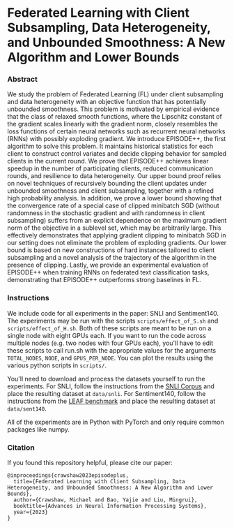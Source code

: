 # Federated Learning with Client Subsampling, Data Heterogeneity, and Unbounded Smoothness: A New Algorithm and Lower Bounds

### Abstract
We study the problem of Federated Learning (FL) under client subsampling and data heterogeneity with an objective function that has potentially unbounded smoothness. This problem is motivated by empirical evidence that the class of relaxed smooth functions, where the Lipschitz constant of the gradient scales linearly with the gradient norm, closely resembles the loss functions of certain neural networks such as recurrent neural networks (RNNs) with possibly exploding gradient. We introduce EPISODE++, the first algorithm to solve this problem. It maintains historical statistics for each client to construct control variates and decide clipping behavior for sampled clients in the current round. We prove that EPISODE++ achieves linear speedup in the number of participating clients, reduced communication rounds, and resilience to data heterogeneity. Our upper bound proof relies on novel techniques of recursively bounding the client updates under unbounded smoothness and client subsampling, together with a refined high probability analysis. In addition, we prove a lower bound showing that the convergence rate of a special case of clipped minibatch SGD (without randomness in the stochastic gradient and with randomness in client subsampling) suffers from an explicit dependence on the maximum gradient norm of the objective in a sublevel set, which may be arbitrarily large. This effectively demonstrates that applying gradient clipping to minibatch SGD in our setting does not eliminate the problem of exploding gradients.  Our lower bound is based on new constructions of hard instances tailored to client subsampling and a novel analysis of the trajectory of the algorithm in the presence of clipping. Lastly, we provide an experimental evaluation of EPISODE++ when training RNNs on federated text classification tasks, demonstrating that EPISODE++ outperforms strong baselines in FL.

### Instructions
We include code for all experiments in the paper: SNLI and Sentiment140. The experiments may be run with the scripts ``scripts/effect_of_S.sh`` and ``scripts/effect_of_H.sh``. Both of these scripts are meant to be run on a single node with eight GPUs each. If you want to run the code across multiple nodes (e.g. two nodes with four GPUs each), you'll have to edit these scripts to call run.sh with the appropriate values for the arguments ``TOTAL_NODES``, ``NODE``, and ``GPUS_PER_NODE``. You can plot the results using the various python scripts in ``scripts/``.

You'll need to download and process the datasets yourself to run the experiments. For SNLI, follow the instructions from the [SNLI Corpus](https://nlp.stanford.edu/projects/snli/) and place the resulting dataset at ``data/snli``. For Sentiment140, follow the instructions from the [LEAF benchmark](https://github.com/TalwalkarLab/leaf) and place the resulting dataset at ``data/sent140``.

All of the experiments are in Python with PyTorch and only require common packages like numpy.

### Citation
If you found this repository helpful, please cite our paper:
```
@inproceedings{crawshaw2023episodeplus,
  title={Federated Learning with Client Subsampling, Data Heterogeneity, and Unbounded Smoothness: A New Algorithm and Lower Bounds},
  author={Crawshaw, Michael and Bao, Yajie and Liu, Mingrui},
  booktitle={Advances in Neural Information Processing Systems},
  year={2023}
}
```
